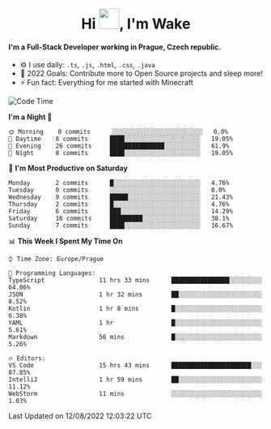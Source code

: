 <h1 align="center">Hi <img src="https://raw.githubusercontent.com/MrWakeCZ/MrWakeCZ/master/Hi.gif" width="40px" />, I'm Wake</h1>

#### I'm a Full-Stack Developer working in Prague, Czech republic.
- ⚙️ I use daily: `.ts`, `.js`, `.html`, `.css`, `.java`
- 🥅 2022 Goals: Contribute more to Open Source projects and sleep more!
- ⚡ Fun fact: Everything for me started with Minecraft

<!--START_SECTION:waka-->
![Code Time](http://img.shields.io/badge/Code%20Time-0%20secs-blue)

**I'm a Night 🦉** 

```text
🌞 Morning    0 commits      ░░░░░░░░░░░░░░░░░░░░░░░░░   0.0% 
🌆 Daytime    8 commits      ████░░░░░░░░░░░░░░░░░░░░░   19.05% 
🌃 Evening    26 commits     ███████████████░░░░░░░░░░   61.9% 
🌙 Night      8 commits      ████░░░░░░░░░░░░░░░░░░░░░   19.05%

```
📅 **I'm Most Productive on Saturday** 

```text
Monday       2 commits      █░░░░░░░░░░░░░░░░░░░░░░░░   4.76% 
Tuesday      0 commits      ░░░░░░░░░░░░░░░░░░░░░░░░░   0.0% 
Wednesday    9 commits      █████░░░░░░░░░░░░░░░░░░░░   21.43% 
Thursday     2 commits      █░░░░░░░░░░░░░░░░░░░░░░░░   4.76% 
Friday       6 commits      ███░░░░░░░░░░░░░░░░░░░░░░   14.29% 
Saturday     16 commits     █████████░░░░░░░░░░░░░░░░   38.1% 
Sunday       7 commits      ████░░░░░░░░░░░░░░░░░░░░░   16.67%

```


📊 **This Week I Spent My Time On** 

```text
⌚︎ Time Zone: Europe/Prague

💬 Programming Languages: 
TypeScript               11 hrs 33 mins      ████████████████░░░░░░░░░   64.06% 
JSON                     1 hr 32 mins        ██░░░░░░░░░░░░░░░░░░░░░░░   8.52% 
Kotlin                   1 hr 8 mins         █░░░░░░░░░░░░░░░░░░░░░░░░   6.38% 
YAML                     1 hr                █░░░░░░░░░░░░░░░░░░░░░░░░   5.61% 
Markdown                 56 mins             █░░░░░░░░░░░░░░░░░░░░░░░░   5.26%

🔥 Editors: 
VS Code                  15 hrs 43 mins      ██████████████████████░░░   87.85% 
IntelliJ                 1 hr 59 mins        ██░░░░░░░░░░░░░░░░░░░░░░░   11.12% 
WebStorm                 11 mins             ░░░░░░░░░░░░░░░░░░░░░░░░░   1.03%

```


 Last Updated on 12/08/2022 12:03:22 UTC
<!--END_SECTION:waka-->
